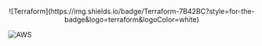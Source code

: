 <p align="center">
![Terraform](https://img.shields.io/badge/Terraform-7B42BC?style=for-the-badge&logo=terraform&logoColor=white)

![AWS](https://img.shields.io/badge/Amazon_AWS-232F3E?style=for-the-badge&logo=amazon-aws&logoColor=white)
</p>
